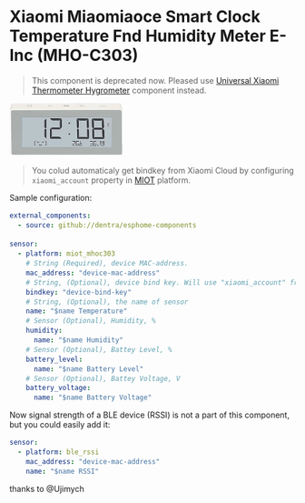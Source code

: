 # Xiaomi Miaomiaoce Smart Clock Temperature Fnd Humidity Meter E-Inc (MHO-C303)

> This component is deprecated now. Pleased use [Universal Xiaomi Thermometer Hygrometer](../miot_thermogigro/) component instead.

<img src="miot_mhoc303.png" alt="MHO-C303" width="200"/>

> You colud automaticaly get bindkey from Xiaomi Cloud by configuring `xiaomi_account` property in [MIOT](../miot/) platform.

Sample configuration:
```yaml
external_components:
  - source: github://dentra/esphome-components

sensor:
  - platform: miot_mhoc303
    # String (Required), device MAC-address.
    mac_address: "device-mac-address"
    # String, (Optional), device bind key. Will use "xiaomi_account" from "miot" if absent to automaticaly get the bindkey.
    bindkey: "device-bind-key"
    # String, (Optional), the name of sensor
    name: "$name Temperature"
    # Sensor (Optional), Humidity, %
    humidity:
      name: "$name Humidity"
    # Sensor (Optional), Battey Level, %
    battery_level:
      name: "$name Battery Level"
    # Sensor (Optional), Battey Voltage, V
    battery_voltage:
      name: "$name Battery Voltage"
```

Now signal strength of a BLE device (RSSI) is not a part of this component, but you could easily add it:
```yaml
sensor:
  - platform: ble_rssi
    mac_address: "device-mac-address"
    name: "$name RSSI"
```

thanks to @Ujimych
